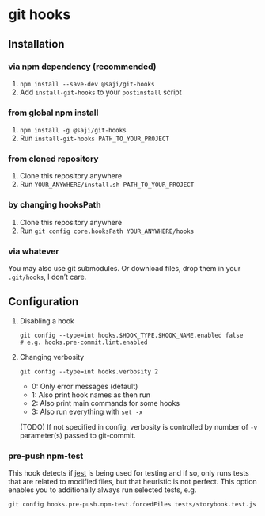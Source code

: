 git hooks
=========

Installation
------------

### via npm dependency (recommended)

1. `npm install --save-dev @saji/git-hooks`
2. Add `install-git-hooks` to your `postinstall` script

### from global npm install

1. `npm install -g @saji/git-hooks`
2. Run `install-git-hooks PATH_TO_YOUR_PROJECT`

### from cloned repository

1. Clone this repository anywhere
2. Run `YOUR_ANYWHERE/install.sh PATH_TO_YOUR_PROJECT`

### by changing hooksPath

1. Clone this repository anywhere
2. Run `git config core.hooksPath YOUR_ANYWHERE/hooks`

### via whatever

You may also use git submodules. Or download files, drop them in your
`.git/hooks`, I don’t care.


Configuration
-------------

1. Disabling a hook

       git config --type=int hooks.$HOOK_TYPE.$HOOK_NAME.enabled false
       # e.g. hooks.pre-commit.lint.enabled

2. Changing verbosity

       git config --type=int hooks.verbosity 2

   - 0: Only error messages (default)
   - 1: Also print hook names as then run
   - 2: Also print main commands for some hooks
   - 3: Also run everything with `set -x`

   (TODO) If not specified in config, verbosity is controlled by number
   of `-v` parameter(s) passed to git-commit.


### pre-push npm-test

This hook detects if [jest] is being used for testing and if so, only
runs tests that are related to modified files, but that heuristic is not
perfect. This option enables you to additionally always run selected
tests, e.g.

    git config hooks.pre-push.npm-test.forcedFiles tests/storybook.test.js


[jest]: https://jestjs.io/
[`--findRelatedTests`]: https://jestjs.io/docs/en/cli#--findrelatedtests-spaceseparatedlistofsourcefiles
